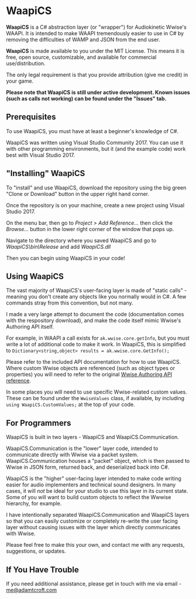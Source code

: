 # WaapiCS
**WaapiCS** is a C# abstraction layer (or "wrapper") for Audiokinetic Wwise's WAAPI.
It is intended to make WAAPI tremendously easier to use in C# by removing the difficulties of WAMP and JSON from the end user.

**WaapiCS** is made available to you under the MIT License.  This means it is free, open source, customizable, and available for commercial use/distribution.

The only legal requirement is that you provide attribution (give me credit) in your game.

**Please note that WaapiCS is still under active development.
Known issues (such as calls not working) can be found under the "Issues" tab.**

## Prerequisites
To use WaapiCS, you must have at least a beginner's knowledge of C#.

WaapiCS was written using Visual Studio Community 2017.  You can use it with other programming environments, but it (and the example code) work best with Visual Studio 2017.

## "Installing" WaapiCS
To "install" and use WaapiCS, download the repository using the big green "Clone or Download" button in the upper right hand corner.

Once the repository is on your machine, create a new project using Visual Studio 2017.

On the menu bar, then go to *_Project > Add Reference..._* then click the *_Browse..._* button in the lower right corner of the window that pops up.

Navigate to the directory where you saved WaapiCS and go to *_WaapiCS\bin\Release_* and add *WaapiCS.dll*

Then you can begin using WaapiCS in your code!

## Using WaapiCS
The vast majority of WaapiCS's user-facing layer is made of "static calls" - meaning you don't create any objects like you normally would in C#.  A few commands stray from this convention, but not many.

I made a very large attempt to document the code (documentation comes with the respository download), and make the code itself mimic Wwise's Authoring API itself.

For example, in WAAPI a call exists for `ak.wwise.core.getInfo`, but you must write a lot of additional code to make it work.  In WaapiCS, this is simplified to `Dictionary<string,object> results = ak.wwise.core.GetInfo();`

Please refer to the included API documentation for how to use WaapiCS.  Where custom Wwise objects are referenced (such as object types or properties) you will need to refer to the original [Wwise Authoring API reference](https://www.audiokinetic.com/library/edge/?source=SDK&id=waapi__index.html).

In some places you will need to use specific Wwise-related custom values.  These can be found under the `WwiseValues` class, if available, by including `using WaapiCS.CustomValues;` at the top of your code.

## For Programmers
WaapiCS is built in two layers - WaapiCS and WaapiCS.Communication.

WaapiCS.Communication is the "lower" layer code, intended to communicate directly with Wwise via a packet system.  WaapiCS.Communication houses a "packet" object, which is then passed to Wwise in JSON form, returned back, and deserialized back into C#.

WaapiCS is the "higher" user-facing layer intended to make code writing easier for audio implementers and technical sound designers.  In many cases, it will _not_ be ideal for your studio to use this layer in its current state.  Some of you will want to build custom objects to reflect the Wwwise hierarchy, for example.

I have intentionally separated WaapiCS.Communication and WaapiCS layers so that you can easily customize or completely re-write the user facing layer without causing issues with the layer which directly communicates with Wwise.

Please feel free to make this your own, and contact me with any requests, suggestions, or updates.

## If You Have Trouble
If you need additional assistance, please get in touch with me via email - me@adamtcroft.com
